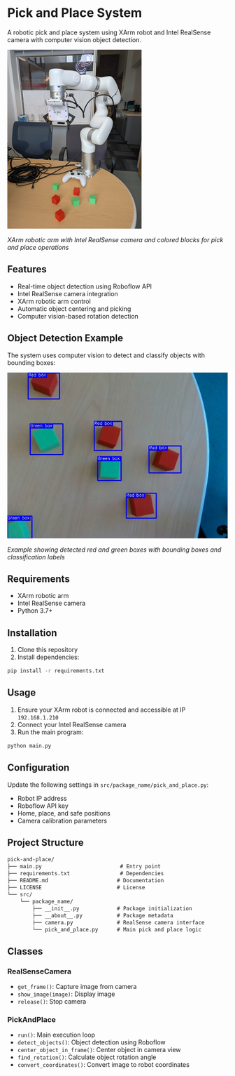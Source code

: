 # Pick and Place System

A robotic pick and place system using XArm robot and Intel RealSense camera with computer vision object detection.

![Pick and Place Setup](pickandplace.jpg)

*XArm robotic arm with Intel RealSense camera and colored blocks for pick and place operations*

## Features

- Real-time object detection using Roboflow API
- Intel RealSense camera integration
- XArm robotic arm control
- Automatic object centering and picking
- Computer vision-based rotation detection

## Object Detection Example

The system uses computer vision to detect and classify objects with bounding boxes:

![Object Detection Example](prediction.jpg)

*Example showing detected red and green boxes with bounding boxes and classification labels*

## Requirements

- XArm robotic arm
- Intel RealSense camera
- Python 3.7+

## Installation

1. Clone this repository
2. Install dependencies:
```bash
pip install -r requirements.txt
```

## Usage

1. Ensure your XArm robot is connected and accessible at IP `192.168.1.210`
2. Connect your Intel RealSense camera
3. Run the main program:
```bash
python main.py
```

## Configuration

Update the following settings in `src/package_name/pick_and_place.py`:
- Robot IP address
- Roboflow API key
- Home, place, and safe positions
- Camera calibration parameters

## Project Structure

```
pick-and-place/
├── main.py                         # Entry point
├── requirements.txt                # Dependencies
├── README.md                      # Documentation
├── LICENSE                        # License
└── src/
    └── package_name/
        ├── __init__.py            # Package initialization
        ├── __about__.py           # Package metadata
        ├── camera.py              # RealSense camera interface
        └── pick_and_place.py      # Main pick and place logic
```

## Classes

### RealSenseCamera
- `get_frame()`: Capture image from camera
- `show_image(image)`: Display image
- `release()`: Stop camera

### PickAndPlace
- `run()`: Main execution loop
- `detect_objects()`: Object detection using Roboflow
- `center_object_in_frame()`: Center object in camera view
- `find_rotation()`: Calculate object rotation angle
- `convert_coordinates()`: Convert image to robot coordinates